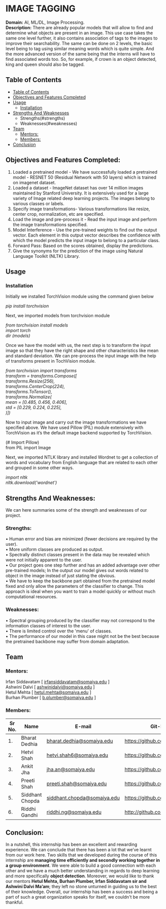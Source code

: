 <h1>IMAGE TAGGING</h1>
<b>Domain:</b> AI, ML/DL, Image Processing.<br>
<b>Description:</b>
There are already popular models that will allow to find and determine what objects are present in an image. This use case takes the same one level further, it also contains association of tags to the images to improve their searchability. The same can be done on 2 levels, the basic level being to tag using similar meaning words which is quite simple. And the more advanced version of the same being that the interns will have to find associated words too. So, for example, if crown is an object detected, king and queen should also be tagged.


## Table of Contents
- [Table of Contents](#table-of-contents)
- [Objectives and Features Completed](#Objectives-and-Features-Completed)
- [Usage](#usage)
  - [Installation](#installation)
- [Strengths And Weaknesses](#Strengths-And-Weaknesses)
  - Strengths(#strengths)
  - Weaknesses(#weaknesses)
- [Team](#team)
  - [Mentors:](#mentors)
  - [Members:](#members)
- [Conclusion](#Conclusion)


## Objectives and Features Completed:

1.	Loaded a pretrained model - We have successfully loaded a pretrained model - RESNET 50 (Residual Network with 50 layers) which is trained on imagenet dataset.
2.	Loaded a dataset - ImageNet dataset has over 14 million images maintained by Stanford University. It is extensively used for a large variety of Image related deep learning projects. The images belong to various classes or labels.
3.	Specify image transformations- Various transformations like resize, center crop, normalization, etc are specified.
4.	Load the image and pre-process it - Read the input image and perform the image transformations specified.
5.	Model Interference - Use the pre-trained weights to find out the output vector. Each element in this output vector describes the confidence with which the model predicts the input image to belong to a particular class.
6.	Forward Pass: Based on the scores obtained, display the predictions.
7.	Give the synonyms for the prediction of the image using Natural Language Toolkit (NLTK) Library.

## Usage

### Installation 
Initially we installed TorchVision module using the command given below

 <i>pip install torchvision</i>

Next, we imported models from torchvision module

 <i>from torchvision install models<br>
 import torch<br>
 dir (models)</i>

Once we have the model with us, the next step is to transform the input image so that they have the right shape and other characteristics like mean and standard deviation. We can pre-process the input image with the help of transforms present in TochVision module.

 <i>from torchvision import transforms<br>
 transform = transforms.Compose([<br>
 transforms.Resize(256),<br>
 transforms.CenterCrop(224),<br>
 transforms.ToTensor(),<br>
 transforms.Normalize(<br>
 mean = [0.485, 0.456, 0.406],<br>
 std = [0.229, 0.224, 0.225],<br>
 )])</i>

Now to input image and carry out the image transformations we have specified above. We have used Pillow (PIL) module extensively with TorchVision as it’s the default image backend supported by TorchVision.

 (# Import Pillow)<br>
from PIL import Image

Next, we imported NTLK library and installed Wordnet to get a collection of words and vocabulary from English language that are related to each other and grouped in some other ways.

 <i>import nltk<br>
 nltk.download('wordnet')</i>

## Strengths And Weaknesses:

We can here summaries some of the strength and weaknesses of our project.

### Strengths:
•	Human error and bias are minimized (fewer decisions are required by the user).<br>
•	More uniform classes are produced as output.<br>
•	Spectrally distinct classes present in the data may be revealed which were not initially apparent to the user.<br>
•	Our project goes one step further and has an added advantage over other pre-trained models; In the output our model gives out words related to object in the image instead of just stating the obvious.<br>
•	We have to keep the backbone part obtained from the pretrained model fixed and only allow the parameters of the classifier to change. This approach is ideal when you want to train a model quickly or without much computational resources.

### Weaknesses:
•	Spectral grouping produced by the classifier may not correspond to the information classes of interest to the user.<br>
•	There is limited control over the 'menu' of classes.<br>
•	The performance of our model in this case might not be the best because the pretrained backbone may suffer from domain adaptation.

## Team

### Mentors:
Irfan Siddavatam [ irfansiddavatam@somaiya.edu ]<br>
Ashwini Dalvi [ ashwinidalvi@somaiya.edu ]<br>
Hetul Mehta [ hetul.mehta@somaiya.edu ]<br>
Burhan Plumber [ b.plumber@somaiya.edu ]

### Members:
| Sr No. | Name            | E-mail                      | Git-Profile                     |
| ------ | --------------- | --------------------------- | ------------------------------- |
| 1.     | Bharat Dedhia   | bharat.dedhia@somaiya.edu   | https://github.com/BharatDedhia |
| 2.     | Hetvi Shah      | hetvi.shah6@somaiya.edu     | https://github.com/Hetvishah24  |
| 3.     | Ankit Jha       | jha.an@somaiya.edu          | https://github.com/AnkitJha06   |
| 4.     | Preeti Shah     | preeti.shah@somaiya.edu     | https://github.com/PreetiShah09 |
| 5.     | Siddhant Chopda | siddhant.chopda@somaiya.edu | https://github.com/siddhant7890 |
| 6.     | Riddhi Gandhi   | riddhi.ng@somaiya.edu       | http://github.com/Riddhi-Gandhi |

## Conclusion:

In a nutshell, this internship has been an excellent and rewarding experience. We can conclude that there has been a lot that we’ve learnt from our work here. Two skills that we developed during the course of this internship are <b>managing time efficiently and secondly working together in a group environment</b>. We were able to build a good connection with each other and we have a much better understanding in regards to deep learning and more specifically <b>object detection</b>. Moreover, we would like to thank our mentors <b>Hetul Mehta, Burhan Plumber, Irfan Siddavatam sir and Ashwini Dalvi Ma’am</b>; they left no stone unturned in guiding us to the best of their knowledge. Overall, our internship has been a success and being a part of such a great organization speaks for itself, we couldn't be more thankful.

